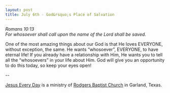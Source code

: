 ```yaml
---
layout: post
title: July 6th - God&rsquo;s Place of Salvation
---
```


_Romans 10:13  
For whosoever shall call upon the name of the Lord shall be saved._

One of the most amazing things about our God is that He loves
EVERYONE, without exception, the same. He wants
&ldquo;whosoever&rdquo;, EVERYONE, to have eternal life! If you
already have a relationship with Him, He wants you to tell all the
&ldquo;whosoevers&rdquo; in your life about Him. God will give you an
opportunity to do this today, so keep your eyes open!

 --

<a href=http://jesuseveryday.net>Jesus Every Day</a> is a ministry of <a href=http://rodgersbaptist.net>Rodgers Baptist Church</a> in Garland, Texas.
